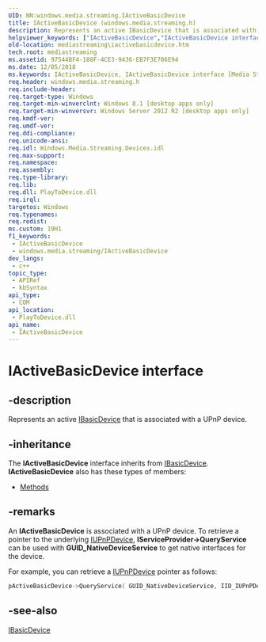 ```yaml
---
UID: NN:windows.media.streaming.IActiveBasicDevice
title: IActiveBasicDevice (windows.media.streaming.h)
description: Represents an active IBasicDevice that is associated with a UPnP device.
helpviewer_keywords: ["IActiveBasicDevice","IActiveBasicDevice interface [Media Streaming API]","IActiveBasicDevice interface [Media Streaming API]","described","mediastreaming.iactivebasicdevice","windows/IActiveBasicDevice"]
old-location: mediastreaming\iactivebasicdevice.htm
tech.root: mediastreaming
ms.assetid: 97544BF4-188F-4CE3-9436-EB7F3E706E94
ms.date: 12/05/2018
ms.keywords: IActiveBasicDevice, IActiveBasicDevice interface [Media Streaming API], IActiveBasicDevice interface [Media Streaming API],described, mediastreaming.iactivebasicdevice, windows/IActiveBasicDevice
req.header: windows.media.streaming.h
req.include-header: 
req.target-type: Windows
req.target-min-winverclnt: Windows 8.1 [desktop apps only]
req.target-min-winversvr: Windows Server 2012 R2 [desktop apps only]
req.kmdf-ver: 
req.umdf-ver: 
req.ddi-compliance: 
req.unicode-ansi: 
req.idl: Windows.Media.Streaming.Devices.idl
req.max-support: 
req.namespace: 
req.assembly: 
req.type-library: 
req.lib: 
req.dll: PlayToDevice.dll
req.irql: 
targetos: Windows
req.typenames: 
req.redist: 
ms.custom: 19H1
f1_keywords:
 - IActiveBasicDevice
 - windows.media.streaming/IActiveBasicDevice
dev_langs:
 - c++
topic_type:
 - APIRef
 - kbSyntax
api_type:
 - COM
api_location:
 - PlayToDevice.dll
api_name:
 - IActiveBasicDevice
---
```


# IActiveBasicDevice interface


## -description

Represents an active <a href="/windows/desktop/mediastreaming/ibasicdevice">IBasicDevice</a> that is associated with a UPnP device.

## -inheritance

The <b>IActiveBasicDevice</b> interface inherits from <a href="/windows/desktop/mediastreaming/ibasicdevice">IBasicDevice</a>. <b>IActiveBasicDevice</b> also has these types of members:
<ul>
<li><a href="https://docs.microsoft.com/">Methods</a></li>
</ul>

## -remarks

An <b>IActiveBasicDevice</b> is associated with a UPnP device.  To retrieve  a pointer to the underlying <a href="/windows/desktop/api/upnp/nn-upnp-iupnpdevice">IUPnPDevice</a>, 	<b>IServiceProvider-&gt;QueryService</b> can be used with <b>GUID_NativeDeviceService</b> to get native interfaces for the device.


 For example, you can retrieve a <a href="/windows/desktop/api/upnp/nn-upnp-iupnpdevice">IUPnPDevice</a> pointer as follows: 


```cpp
pActiveBasicDevice->QueryService( GUID_NativeDeviceService, IID_IUPnPDevice, (void **)&spUPnPDevice );
```

## -see-also

<a href="/windows/desktop/mediastreaming/ibasicdevice">IBasicDevice</a>
